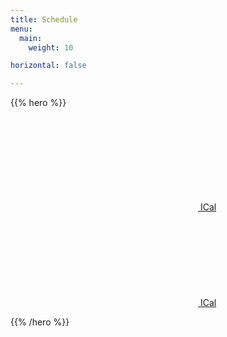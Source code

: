 ```yaml
---
title: Schedule
menu:
  main:
    weight: 10

horizontal: false

---
```


{{% hero %}}

<a class="btn primary btn-lg" href="/schedule/schedule.ics">
    <svg class="icon icon-calendar"><use xlink:href="#calendar"></use></svg> ICal
</a>

<a class="btn primary btn-lg" href="/schedule/schedule.pdf">
    <svg class="icon icon-pdf"><use xlink:href="#pdf"></use></svg> ICal
</a>

<!-- TODO: filter and search -->
{{% /hero %}}
